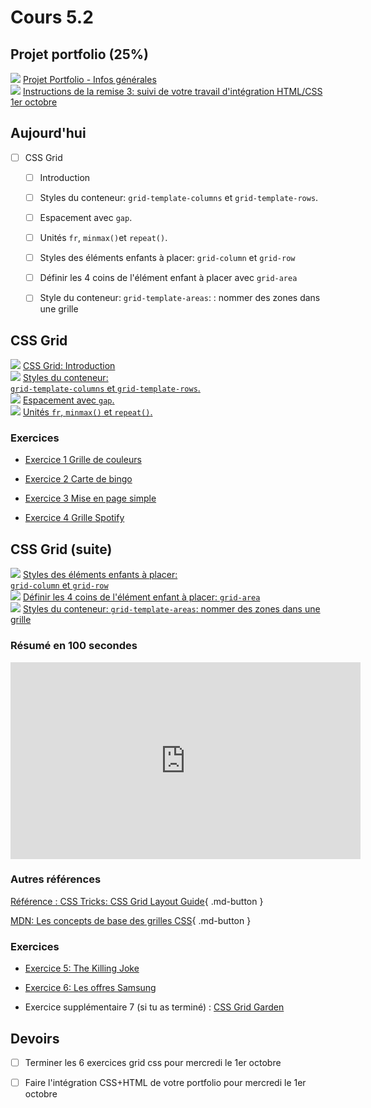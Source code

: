 # Cours 5.2
<!-- merc. 24 sept. -->
<!--
!!! Tip "Rappel"
    - Portfolio, prochaine remise: Avancement de l'intégration du portfolio: *mercredi 1er octobre*.
    - Examen à venir: *lundi le 6 octobre*. Sujets: Javascript l'API Fetch, Vue.js et Css Grid.

    -->

<!-- 
## Horaire spécial aujourd'hui

Afin de vous accommoder pour la conférence du mercredi 24 septembre à 17h voici l'horaire de la journée pour Web 5:

- *Groupe 2* du matin commence à 9h50 comme d'habitude mais termine 25min plus tôt, soit à 13h.
  
  *9h50 à 13h*
- *Groupe 1* d'après-midi commence 45 min plus tôt, soit à 13h40 et termine à 16h45.
  
  *13h40 à 16h45*
  
  -->

## Projet portfolio (25%)

<div class="class-content-link">
  <img src="./projets/assets/icon-portfolio.svg">
  <a href="./projets/portfolio.html">Projet Portfolio - Infos générales</a>
</div>

<div class="class-content-link">
  <img src="./projets/assets/icon-portfolio.svg">
  <a href="./projets/portfolio-remise3.html">Instructions de la remise 3: suivi de votre travail d'intégration HTML/CSS 1er octobre</a>
</div>


## Aujourd'hui

- [ ] CSS Grid
  - [ ] Introduction
  - [ ] Styles du conteneur: `grid-template-columns` et `grid-template-rows`. 
  - [ ] Espacement avec `gap`. 
  - [ ] Unités `fr`, `minmax()`et `repeat()`.
  - [ ] Styles des éléments enfants à placer: `grid-column` et `grid-row`
  - [ ] Définir les 4 coins de l'élément enfant à placer avec `grid-area`
  - [ ] Style du conteneur: `grid-template-areas`: : nommer des zones dans une grille


## CSS Grid

<div class="class-content-link">
  <img src="./css/assets/icon-grid.png">
  <a href="./css/grid/intro.html">CSS Grid: Introduction</a>
</div>

<div class="class-content-link">
  <img src="./css/assets/icon-grid.png">
  <a href="./css/grid/grid-template-cols-rows.html">Styles du conteneur: <br><code>grid-template-columns</code> et <code>grid-template-rows</code>.</a>
</div>

<div class="class-content-link">
  <img src="./css/assets/icon-grid.png">
  <a href="./css/grid/gap.html">Espacement avec <code>gap</code>.</a>
</div>

<div class="class-content-link">
  <img src="./css/assets/icon-grid.png">
  <a href="./css/grid/unites.html">Unités <code>fr</code>, <code>minmax()</code> et <code>repeat()</code>.</a>
</div>




### Exercices

- [Exercice 1 Grille de couleurs](./exercices/ex-grid-grille-couleurs/index.md) 
<!-- ➜ [Solution💡](https://cmontmorency365-my.sharepoint.com/:f:/g/personal/mariem_ouellet_cmontmorency_qc_ca/Ejy2j-8pBk5OoMNviPU4dxoBFiWymrkvihgbWHE1QdstIw?e=eHC1Tb)-->

- [Exercice 2 Carte de bingo](./exercices/ex-grid-carte-bingo/index.md) 
<!-- ➜ [Solution💡](https://cmontmorency365-my.sharepoint.com/:f:/g/personal/mariem_ouellet_cmontmorency_qc_ca/EvtU3ytoRT5FoFZ08PPyOwoBd9U5yfoAfEhlyv0QYJj1qA?e=ZA6hZe)-->

- [Exercice 3 Mise en page simple](./exercices/ex-grid-mise-en-page-simple/index.md) 
<!-- ➜ [Solution💡](https://cmontmorency365-my.sharepoint.com/:f:/g/personal/mariem_ouellet_cmontmorency_qc_ca/ElHDGQaowkRGh3HFyaWQ8wEBYgM-82kHkk7MqKFmS-Lc3Q?e=vdExFM)-->

- [Exercice 4 Grille Spotify](https://tim-montmorency.com/timdoc/582-518MO/exercices/grid-spotify/) 
<!-- ➜ [Solution💡](https://codepen.io/tim-momo/pen/XWogYwy) -->


<!--
- [Exercice Système row-col](https://tim-montmorency.com/timdoc/582-518MO/exercices/grid-systeme-col-row/)
-->

## CSS Grid (suite)

<div class="class-content-link">
  <img src="./css/assets/icon-grid.png">
  <a href="./css/grid/grid-col-row.html">Styles des éléments enfants à placer: <br><code>grid-column</code> et <code>grid-row</code></a>
</div>

<div class="class-content-link">
  <img src="./css/assets/icon-grid.png">
  <a href="./css/grid/grid-area.html">Définir les 4 coins de l'élément enfant à placer: <code>grid-area</code></a>
</div>


<div class="class-content-link">
  <img src="./css/assets/icon-grid.png">
  <a href="./css/grid/grid-template-areas.html">Styles du conteneur: <code>grid-template-areas</code>: nommer des zones dans une grille</a>
</div>


### Résumé en 100 secondes

<iframe width="560" height="315" src="https://www.youtube.com/embed/uuOXPWCh-6o?si=4Bk94Pmk8nCEE0Yy" title="YouTube video player" frameborder="0" allow="accelerometer; autoplay; clipboard-write; encrypted-media; gyroscope; picture-in-picture; web-share" referrerpolicy="strict-origin-when-cross-origin" allowfullscreen></iframe>

### Autres références

[Référence : CSS Tricks: CSS Grid Layout Guide](https://css-tricks.com/snippets/css/complete-guide-grid/){ .md-button }

[MDN: Les concepts de base des grilles CSS](https://developer.mozilla.org/fr/docs/Web/CSS/CSS_grid_layout/Basic_concepts_of_grid_layout){ .md-button }


### Exercices

- [Exercice 5: The Killing Joke](./exercices/grid-joker) 
<!-- ➜ [Solution💡](https://codepen.io/tim-momo/pen/abPEgdL) -->

- [Exercice 6: Les offres Samsung](./exercices/grid-offres-samsung)
<!-- ➜ [Solution💡](https://codepen.io/tim-momo/pen/NPxrzJw) -->

- Exercice supplémentaire 7 (si tu as terminé) : [CSS Grid Garden](https://cssgridgarden.com/#fr")

## Devoirs

- [ ] Terminer les 6 exercices grid css pour mercredi le 1er octobre
- [ ] Faire l'intégration CSS+HTML de votre portfolio pour mercredi le 1er octobre


<!--
TUTEUR MOMO-BOT
<button class="btn-open-modal place-bottom-right" data-modal="momobot">🤖</button>

<div class="modal" id="modal-momobot">
  <div class="modal-content">
    <span class="close">&times;</span>
    <iframe src="https://tuteur-ai-web5.netlify.app" width="100%" style="width: 100%; height: 80vh;"></iframe>
  </div>
</div>
-->
